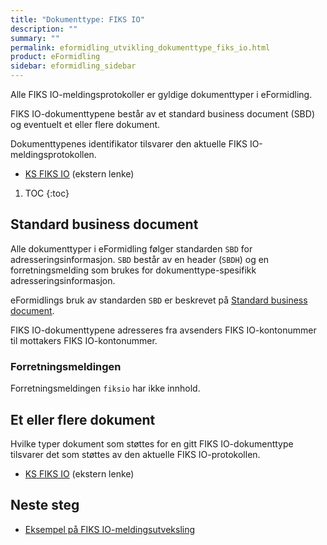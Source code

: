 ```yaml
---
title: "Dokumenttype: FIKS IO"
description: ""
summary: ""
permalink: eformidling_utvikling_dokumenttype_fiks_io.html
product: eFormidling
sidebar: eformidling_sidebar
---
```


Alle FIKS IO-meldingsprotokoller er gyldige dokumenttyper i eFormidling.

FIKS IO-dokumenttypene består av et standard business document (SBD) og eventuelt et eller flere dokument.

Dokumenttypenes identifikator tilsvarer den aktuelle FIKS IO-meldingsprotokollen.

- [KS FIKS IO](https://ks-no.github.io/fiks-plattform/tjenester/fiksio/) (ekstern lenke)

1. TOC
{:toc}

## Standard business document

Alle dokumenttyper i eFormidling følger standarden `SBD` for adresseringsinformasjon. `SBD` består av en header (`SBDH`)
og en forretningsmelding som brukes for dokumenttype-spesifikk adresseringsinformasjon.

eFormidlings bruk av standarden `SBD` er beskrevet på [Standard business document](eformidling_utvikling_standard_sbd.html).

FIKS IO-dokumenttypene adresseres fra avsenders FIKS IO-kontonummer til mottakers FIKS IO-kontonummer.

### Forretningsmeldingen

Forretningsmeldingen `fiksio` har ikke innhold.

## Et eller flere dokument

Hvilke typer dokument som støttes for en gitt FIKS IO-dokumenttype tilsvarer det som støttes av den aktuelle 
FIKS IO-protokollen. 

- [KS FIKS IO](https://ks-no.github.io/fiks-plattform/tjenester/fiksio/) (ekstern lenke)

## Neste steg

- [Eksempel på FIKS IO-meldingsutveksling](eformidling_utvikling_eksempel_fiksio.html)
